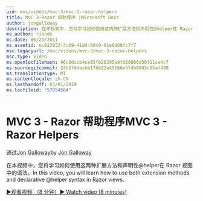 ```yaml
---
uid: mvc/videos/mvc-3/mvc-3-razor-helpers
title: MVC 3-Razor 帮助程序 |Microsoft Docs
author: jongalloway
description: 在本视频中，您将学习如何使用这两种扩展方法和声明性@helper在 Razor 视图中的语法。
ms.author: riande
ms.date: 06/23/2011
ms.assetid: ec822852-3c69-41d4-80c0-91e8d08fc7f7
msc.legacyurl: /mvc/videos/mvc-3/mvc-3-razor-helpers
msc.type: video
ms.openlocfilehash: 96c8dccb4ce85fb26295a9fd80866d30f11ce4c7
ms.sourcegitcommit: 24b1f6decbb17bb22a45166e5fdb0845c65af498
ms.translationtype: MT
ms.contentlocale: zh-CN
ms.lasthandoff: 03/01/2019
ms.locfileid: "57054584"
---
```

<a name="mvc-3---razor-helpers"></a><span data-ttu-id="26ea8-103">MVC 3 - Razor 帮助程序</span><span class="sxs-lookup"><span data-stu-id="26ea8-103">MVC 3 - Razor Helpers</span></span>
====================
<span data-ttu-id="26ea8-104">通过[Jon Galloway](https://github.com/jongalloway)</span><span class="sxs-lookup"><span data-stu-id="26ea8-104">by [Jon Galloway](https://github.com/jongalloway)</span></span>

<span data-ttu-id="26ea8-105">在本视频中，您将学习如何使用这两种扩展方法和声明性@helper在 Razor 视图中的语法。</span><span class="sxs-lookup"><span data-stu-id="26ea8-105">In this video, you will learn how to use both extension methods and declarative @helper syntax in Razor views.</span></span>

[<span data-ttu-id="26ea8-106">&#9654;观看视频 （8 分钟）</span><span class="sxs-lookup"><span data-stu-id="26ea8-106">&#9654; Watch video (8 minutes)</span></span>](https://channel9.msdn.com/Blogs/ASP-NET-Site-Videos/mvc-3-razor-helpers)
